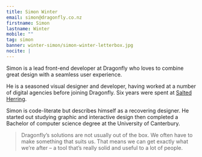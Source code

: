 ```yaml
---
title: Simon Winter
email: simon@dragonfly.co.nz
firstname: Simon
lastname: Winter
mobile: ""
tag: simon
banner: winter-simon/simon-winter-letterbox.jpg
nocite: |
---
```


Simon is a lead front-end developer at Dragonfly who loves to combine great design with a seamless user experience.

<!--more-->

He is a seasoned visual designer and developer, having worked at a number of digital agencies before joining Dragonfly. Six years were spent at [Salted Herring](https://www.saltedherring.design/).

Simon is code-literate but describes himself as a recovering designer. He started out studying graphic and interactive design then completed a Bachelor of computer science degree at the University of Canterbury.

> Dragonfly’s solutions are not usually out of the box. We often have to make something that suits us. That means we can get exactly what we’re after – a tool that’s really solid and useful to a lot of people.
